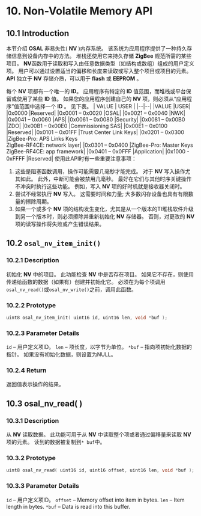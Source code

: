 
# 10. Non-Volatile Memory API
## 10.1 Introduction
本节介绍 **OSAL** 非易失性( **NV** )内存系统。 该系统为应用程序提供了一种持久存储信息到设备内存中的方法。 堆栈还使用它来持久存储 **ZigBee** 规范所需的某些项目。 **NV**函数用于读取和写入由任意数据类型（如结构或数组）组成的用户定义项。 用户可以通过设置适当的偏移和长度来读取或写入整个项目或项目的元素。 **API** 独立于 **NV** 存储介质，可以用于 **flash** 或 **EEPROM** 。

每个 **NV** 项都有一个唯一的 **ID**。 应用程序有特定的 **ID** 值范围，而堆栈或平台保留或使用了某些 **ID** 值。 如果您的应用程序创建自己的 **NV** 项，则必须从“应用程序”值范围中选择一个 **ID** 。 见下表。
| VALUE | USER |
|--|--|
|VALUE |USER|
|0x0000 |Reserved|
|0x0001 – 0x0020 |OSAL|
|0x0021 – 0x0040 |NWK|
|0x0041 – 0x0060 |APS|
|0x0061 – 0x0080 |Security|
|0x0081 – 0x00B0 |ZDO|
|0x00B1 – 0x00E0 |Commissioning SAS|
|0x00E1 – 0x0100 |Reserved|
|0x0101 – 0x01FF |Trust Center Link Keys|
|0x0201 – 0x0300 |ZigBee-Pro: APS Links Keys <br>ZigBee-RF4CE: network layer|
|0x0301 – 0x0400 |ZigBee-Pro: Master Keys <br>ZigBee-RF4CE: app framework|
|0x0401 – 0x0FFF |Application|
|0x1000 - 0xFFFF |Reserved|
使用此API时有一些重要注意事项：
1. 这些是阻塞函数调用，操作可能需要几毫秒才能完成。 对于 **NV** 写入操作尤其如此。 此外，中断可能会被禁用几毫秒。 最好在它们与其他时序关键操作不冲突时执行这些功能。 例如，写入 **NV** 项的好时机就是接收器关闭时。
2. 尝试不经常执行 **NV** 写入。 这需要时间和力量; 大多数闪存设备也具有有限数量的擦除周期。
3. 如果一个或多个 **NV** 项的结构发生变化，尤其是从一个版本的TI堆栈软件升级到另一个版本时，则必须擦除并重新初始化 **NV** 存储器。 否则，对更改的 **NV** 项的读写操作将失败或产生错误结果。
## 10.2 `osal_nv_item_init()`
### 10.2.1 Description
初始化 **NV** 中的项目。 此功能检查 **NV** 中是否存在项目。 如果它不存在，则使用传递给函数的数据（如果有）创建并初始化它。
必须在为每个项调用`osal_nv_read()`或`osal_nv_write()`之前，调用此函数。
### 10.2.2 Prototype
``` c
uint8 osal_nv_item_init( uint16 id, uint16 len, void *buf );
```
### 10.2.3 Parameter Details
`id` – 用户定义项ID。
`len` – 项长度，以字节为单位。
`*buf` – 指向项初始化数据的指针。 如果没有初始化数据，则设置为NULL。
### 10.2.4 Return
返回值表示操作的结果。
## 10.3 osal_nv_read( )
### 10.3.1 Description
从 **NV** 读取数据。 此功能可用于从 **NV** 中读取整个项或者通过偏移量来读取 **NV** 项的元素。 读到的数据被复制到`* buf`中。
### 10.3.2 Prototype
``` c
uint8 osal_nv_read( uint16 id, uint16 offset, uint16 len, void *buf );
```
### 10.3.3 Parameter Details
`id` – 用户定义项ID。
`offset` – Memory offset into item in bytes.
`len` – Item length in bytes.
`*buf` – Data is read into this buffer.
<!--stackedit_data:
eyJoaXN0b3J5IjpbLTI0NDQ3MzIzNywtMTY4NDQwMzMxMywxMT
cyMzMwOTY2LC0xMjY1NzkwMzkyLDIwODQ3NDgxMTIsMTA5MzU2
MDExMCwxNjEyMzkxMTgxLDE2ODM0NTM3MDUsMTU1Njk2MjM3XX
0=
-->